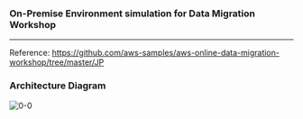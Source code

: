 ### On-Premise Environment simulation for Data Migration Workshop

---

Reference: https://github.com/aws-samples/aws-online-data-migration-workshop/tree/master/JP

### Architecture Diagram

![0-0](https://github.com/user-attachments/assets/08057810-1dd4-4c9a-80c0-be76e841e36d)
